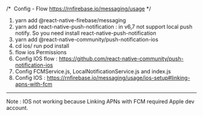 /*  Config - Flow https://rnfirebase.io/messaging/usage */

1. yarn add @react-native-firebase/messaging
2. yarn add react-native-push-notification : in v6,7 not support local push notify. So you need install react-native-push-notification
3. yarn add @react-native-community/push-notification-ios
4. cd ios/  run pod install
5. flow ios Permissions
6. Config IOS flow : https://github.com/react-native-community/push-notification-ios
7. Config FCMService.js, LocalNotificationService.js and index.js
8. Config IOS : https://rnfirebase.io/messaging/usage/ios-setup#linking-apns-with-fcm
-------------------------------------------------------------------------------------
Note : IOS not working because Linking APNs with FCM required Apple dev account.
